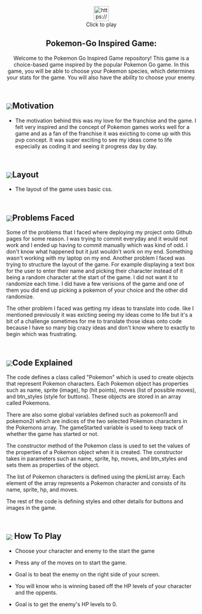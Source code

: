 <p align="center">
  <a href="https://melanietr98.github.io/pokemongame/" target="blank">
    <img src="https://i.imgur.com/wFJgJO8.pngf" alt="https://melanietr98.github.io/pokemongame/" height="40" width="40">
  </a><br>
  Click to play
</p>
<h2 align="center">Pokemon-Go Inspired Game:</h2>  
<p align="center">
Welcome to the Pokemon Go Inspired Game repository! This game is a choice-based game inspired by the popular Pokemon Go game. In this game, you will be able to choose your Pokemon species, which determines your stats for the game. You will also have the ability to choose your enemy.</p>




## <br><img src='https://img.pokemondb.net/sprites/black-white/normal/charizard.png' style='display:inline;vertical-align:middle;'>Motivation 
- The motivation behind this was my love for the franchise and the game. I felt very inspired and the concept of Pokemon games works well for a game and as a fan of the franchise it was exicting to come up with this pvp concept. It was super exciting to see my ideas come to life especially as coding it and seeing it progress day by day. 

## <br><img src='https://img.pokemondb.net/sprites/black-white/normal/gyarados-f.png' style='display:inline;vertical-align:middle;'>**Layout** 
- The layout of the game uses basic css. 

## <br><img src='https://img.pokemondb.net/sprites/black-white/normal/blastoise.png' style='display:inline;vertical-align:middle;'>**Problems Faced**
Some of the problems that I faced where deploying my project onto Github pages for some reason. I was trying to commit everyday and it would not work and I ended up having to commit manually which was kind of odd. I don't know what happened but it just wouldn't work on my end. Something wasn't working with my laptop on my end. Another problem I faced was trying to structure the layout of the game. For example displaying a text box for the user to enter their name and picking their character instead of it being a random character at the start of the game. I did not want it to randomize each time. I did have a few verisions of the game and one of them you did end up picking a pokemon of your choice and the other did randomize. 

The other problem I faced was getting my ideas to translate into code. like I mentioned previously it was exicting seeing my ideas come to life but it's a bit of a challenge sometimes for me to translate those ideas onto code because I have so many big crazy ideas and don't know where to exactly to begin which was frustrating.



## <br><img src='https://img.pokemondb.net/sprites/x-y/normal/mr-mime.png' style='display:inline;vertical-align:middle;'>**Code Explained**

The code defines a class called "Pokemon" which is used to create objects that represent Pokemon characters. Each Pokemon object has properties such as name, sprite (image), hp (hit points), moves (list of possible moves), and btn_styles (style for buttons). These objects are stored in an array called Pokemons.

There are also some global variables defined such as pokemon1I and pokemon2I which are indices of the two selected Pokemon characters in the Pokemons array. The gameStarted variable is used to keep track of whether the game has started or not.

The constructor method of the Pokemon class is used to set the values of the properties of a Pokemon object when it is created. The constructor takes in parameters such as name, sprite, hp, moves, and btn_styles and sets them as properties of the object.

The list of Pokemon characters is defined using the pkmList array. Each element of the array represents a Pokemon character and consists of its name, sprite, hp, and moves.

The rest of the code is defining styles and other details for buttons and images in the game.





## <br><img src='https://img.pokemondb.net/sprites/black-white/normal/venusaur-f.png' style='display:inline;vertical-align:middle;'> **How To Play** 

- Choose your character and enemy to the start the game 

- Press any of the moves on to start the game.

- Goal is to beat the enemy on the right side of your screen. 

- You will know who is winning based off the HP levels of your character and the oppents.

- Goal is to get the enemy's HP levels to 0. 



